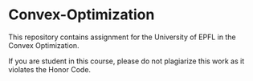 # Convex-Optimization

This repository contains assignment for the University of EPFL in the Convex Optimization.

If you are student in this course, please do not plagiarize this work as it violates the Honor Code.